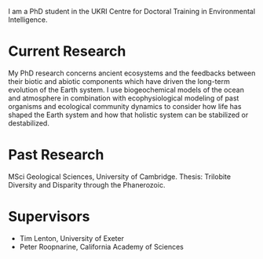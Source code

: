 I am a PhD student in the UKRI Centre for Doctoral Training in Environmental Intelligence.

# Current Research
My PhD research concerns ancient ecosystems and the feedbacks between their biotic and abiotic components which have driven the long-term evolution of the Earth system. I use biogeochemical models of the ocean and atmosphere in combination with ecophysiological modeling of past organisms and ecological community dynamics to consider how life has shaped the Earth system and how that holistic system can be stabilized or destabilized.

# Past Research
MSci Geological Sciences, University of Cambridge. Thesis: Trilobite Diversity and Disparity through the Phanerozoic.

# Supervisors
- Tim Lenton, University of Exeter
- Peter Roopnarine, California Academy of Sciences
